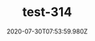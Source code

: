 ---
title: test-314
date: 2020-07-30T07:53:59.980Z
banner_subcontent: asdfsf
category: Case studies
focus: Support for leaders, colleagues and staff
role: CEO or leadership
organisation_size: Large (250+ employees)
industry: Law & Legal Services
content: Lorem ipsum dolor sit amet, consectetur adipiscing elit, sed do eiusmod tempor incididunt ut labore et dolore magna aliqua. Ut enim ad minim veniam, quis nostrud exercitation ullamco laboris nisi ut aliquip ex ea commodo consequat. Duis aute irure dolor in reprehenderit in voluptate velit esse cillum dolore eu fugiat nulla pariatur. Excepteur sint occaecat cupidatat non proident, sunt in culpa qui officia deserunt mollit anim id est laborum.
---